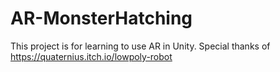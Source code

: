 # AR-MonsterHatching

This project is for learning to use AR in Unity.
Special thanks of https://quaternius.itch.io/lowpoly-robot
